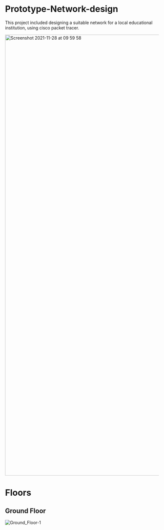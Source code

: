 # Prototype-Network-design
This project included designing a suitable network for a local educational institution, using cisco packet tracer.


<img width="1440" alt="Screenshot 2021-11-28 at 09 59 58" src="https://user-images.githubusercontent.com/76505825/143729665-26bb8ce8-85f2-4113-9fc4-43c950df0a8a.png">

<h1>Floors</h1>

<h2>Ground Floor</h2>

![Ground_Floor-1](https://user-images.githubusercontent.com/76505825/143729744-6b7110b4-3f1a-4db3-ac2b-8e9d0431e6f4.jpg)
